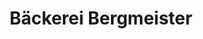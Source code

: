 ---
title: "Bäckerei Bergmeister"
url: /pfaffenhofen-a-d-ilm/baeckerei-bergmeister/
shop: Bäckerei
---
